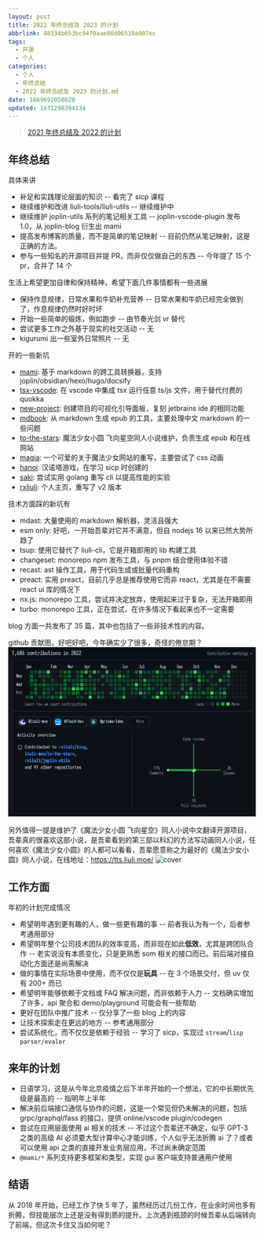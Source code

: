 ```yaml
---
layout: post
title: 2022 年终总结及 2023 的计划
abbrlink: 48334b653bc9470aae86d06519a907ec
tags:
  - 开源
  - 个人
categories:
  - 个人
  - 年终总结
  - 2022 年终总结及 2023 的计划.md
date: 1669692050820
updated: 1671298394134
---
```


> [2021 年终总结及 2022 的计划](/p/971404f2f72c429083a614f8ee522237)

## 年终总结

具体来讲

- 补足和实践理论层面的知识 -- 看完了 sicp 课程
- 继续维护和改进 liuli-tools/liuli-utils -- 继续维护中
- 继续维护 joplin-utils 系列的笔记相关工具 -- joplin-vscode-plugin 发布 1.0，从 joplin-blog 衍生出 mami
- 提高发布博客的质量，而不是简单的笔记映射 -- 目前仍然从笔记映射，这是正确的方法。
- 参与一些知名的开源项目并提 PR，而非仅仅做自己的东西 -- 今年提了 15 个 pr，合并了 14 个

生活上希望更加自律和保持精神，希望下面几件事情都有一些进展

- 保持作息规律，日常水果和牛奶补充营养 -- 日常水果和牛奶已经完全做到了，作息规律仍然时好时坏
- 开始一些简单的锻炼，例如跑步 -- 由节奏光剑 vr 替代
- 尝试更多工作之外基于现实的社交活动 -- 无
- kigurumi 出一些室外日常照片 -- 无

开的一些新坑

- [mami](https://mami.rxliuli.com/): 基于 markdown 的跨工具转换器，支持 joplin/obsidian/hexo/hugo/docsify
- [tsx-vscode](https://marketplace.visualstudio.com/items?itemName=rxliuli.tsx): 在 vscode 中集成 tsx 运行任意 ts/js 文件，用于替代付费的 quokka
- [new-project](https://marketplace.visualstudio.com/items?itemName=rxliuli.new-project): 创建项目的可视化引导面板，复刻 jetbrains ide 的相同功能
- [mdbook](https://github.com/rxliuli/mdbook): 从 markdown 生成 epub 的工具，主要处理中文 markdown 的一些问题
- [to-the-stars](https://tts.liuli.moe/): 魔法少女小圆 飞向星空同人小说维护，负责生成 epub 和在线网站
- [magia](https://magia.rxliuli.com/): 一个可爱的关于魔法少女网站的重写，主要尝试了 css 动画
- [hanoi](https://rxliuli.github.io/hanoi/): 汉诺塔游戏，在学习 sicp 时创建的
- [saki](https://github.com/rxliuli/saki): 尝试实用 golang 重写 cli 以提高性能的实验
- [rxliuli](http://rxliuli.com/): 个人主页，重写了 v2 版本

技术方面踩的新坑有

- mdast: 大量使用的 markdown 解析器，灵活且强大
- esm only: 好吧，一开始吾辈对它并不满意，但自 nodejs 16 以来已然大势所趋了
- tsup: 使用它替代了 liuli-cli，它是开箱即用的 lib 构建工具
- changeset: monorepo npm 发布工具，与 pnpm 结合使用体验不错
- recast: ast 操作工具，用于代码生成或批量代码重构
- preact: 实用 preact，目前几乎总是推荐使用它而非 react，尤其是在不需要 react ui 库的情况下
- nx.js: monorepo 工具，尝试并决定放弃，使用起来过于复杂，无法开箱即用
- turbo: monorepo 工具，正在尝试，在许多情况下看起来也不一定需要

blog 方面一共发布了 35 篇，其中也包括了一些非技术性的内容。

github 贡献图，好吧好吧，今年确实少了很多，奇怪的倦怠期？
![1669860164904.png](/resources/f93da9fc420942c3b092b65ae6579752.png)

另外值得一提是维护了《魔法少女小圆 飞向星空》同人小说中文翻译开源项目，吾辈真的很喜欢这部小说，是吾辈看到的第三部以科幻的方法写动画同人小说，任何喜欢《魔法少女小圆》的人都可以看看，吾辈愿意称之为最好的《魔法少女小圆》同人小说，在线地址：<https://tts.liuli.moe/>
![cover](https://github.com/liuli-moe/to-the-stars/raw/master/books/01/assets/cover.png)

## 工作方面

年初的计划完成情况

- 希望明年遇到更有趣的人，做一些更有趣的事 -- 前者我认为有一个，后者参考通用部分
- 希望明年整个公司技术团队的效率变高，而非现在如此**低效**，尤其是跨团队合作 -- 老实说没有本质变化，只是更熟悉 som 相关的接口而已。前后端对接自动化方面还是尚需解决
- 做的事情在实际场景中使用，而不仅仅是**玩具** -- 在 3 个场景交付，但 uv 仅有 200+ 而已
- 希望明年能够依赖于文档或 FAQ 解决问题，而非依赖于人力 -- 文档确实增加了许多，api 聚合和 demo/playground 可能会有一些帮助
- 更好在团队中推广技术 -- 仅分享了一些 blog 上的内容
- 让技术探索走在更远的地方 -- 参考通用部分
- 尝试系统化，而不仅仅是依赖于经验 -- 学习了 sicp，实现过 `stream`/`lisp parser/evaler`

## 来年的计划

- 日语学习，这是从今年北京疫情之后下半年开始的一个想法，它的中长期优先级是最高的 -- 指明年上半年
- 解决前后端接口通信与协作的问题，这是一个常见但仍未解决的问题，包括 grpc/graphql/fass 的接口，提供 online/vscode plugin/codegen
- 尝试在应用层面使用 ai 相关的技术 -- 不过这个吾辈还不确定，似乎 GPT-3 之类的高级 AI 必须要大型计算中心才能训练，个人似乎无法折腾 ai 了？或者可以使用 api 之类的直接开发业务层应用，不过尚未确定范围
- `@mami/*` 系列支持更多框架和类型，实现 gui 客户端支持普通用户使用

## 结语

从 2018 年开始，已经工作了快 5 年了，虽然经历过几份工作，在业余时间也多有折腾，但技能层次上还是没有得到质的提升。上次遇到瓶颈的时候吾辈从后端转向了前端，但这次卡住又当如何呢？
